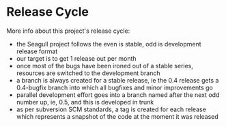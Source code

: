<!-- Name: Standards/ReleaseCycle -->
<!-- Version: 1 -->
<!-- Last-Modified: 2006/04/01 22:19:49 -->
<!-- Author: demian -->
# Release Cycle
More info about this project's release cycle:

 * the Seagull project follows the even is stable, odd is development release format
 * our target is to get 1 release out per month
 * once most of the bugs have been ironed out of a stable series, resources are switched to the development branch
 * a branch is always created for a stable release, ie the 0.4 release gets a 0.4-bugfix branch into which all bugfixes and minor improvements go
 * parallel development effort goes into a branch named after the next odd number up, ie, 0.5, and this is developed in trunk
 * as per subversion SCM standards, a tag is created for each release which represents a snapshot of the code at the moment it was released